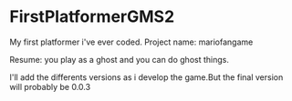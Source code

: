 # FirstPlatformerGMS2
My first platformer i've ever coded. 
Project name: mariofangame

Resume: you play as a ghost and you can do ghost things.

I'll add the differents versions as i develop the game.But the final version will probably be 0.0.3
